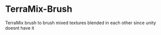 # TerraMix-Brush
TerraMix brush to brush mixed textures blended in each other since unity doesnt have it 
